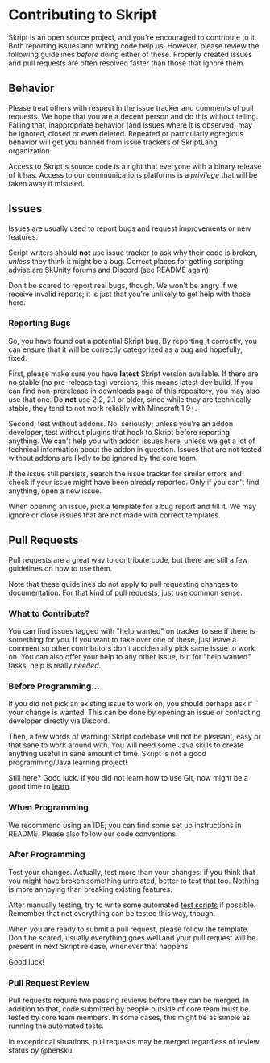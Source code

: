 # Contributing to Skript
Skript is an open source project, and you're encouraged to contribute to it.
Both reporting issues and writing code help us. However, please review the
following guidelines *before* doing either of these. Properly created issues
and pull requests are often resolved faster than those that ignore them.

## Behavior
Please treat others with respect in the issue tracker and comments of pull
requests. We hope that you are a decent person and do this without telling.
Failing that, inappropriate behavior (and issues where it is observed) may
be ignored, closed or even deleted. Repeated or particularly egregious behavior
will get you banned from issue trackers of SkriptLang organization.

Access to Skript's source code is a right that everyone with a binary release
of it has. Access to our communications platforms is a *privilege* that will
be taken away if misused.

## Issues
Issues are usually used to report bugs and request improvements or new features.

Script writers should **not** use issue tracker to ask why their code is broken,
*unless* they think it might be a bug. Correct places for getting scripting advise
are SkUnity forums and Discord (see README again).

Don't be scared to report real bugs, though. We won't be angry if we receive
invalid reports; it is just that you're unlikely to get help with those here.

### Reporting Bugs
So, you have found out a potential Skript bug. By reporting it correctly, you
can ensure that it will be correctly categorized as a bug and hopefully, fixed.

First, please make sure you have **latest** Skript version available. If there
are no stable (no pre-release tag) versions, this means latest dev build.
If you can find non-prerelease in downloads page of this repository, you may
also use that one. Do **not** use 2.2, 2.1 or older, since while they are
technically stable, they tend to not work reliably with Minecraft 1.9+.

Second, test without addons. No, seriously; unless you're an addon developer,
test without plugins that hook to Skript before reporting anything. We can't
help you with addon issues here, unless we get a lot of technical information
about the addon in question. Issues that are not tested without addons are
likely to be ignored by the core team.

If the issue still persists, search the issue tracker for similar
errors and check if your issue might have been already reported.
Only if you can't find anything, open a new issue.

When opening an issue, pick a template for a bug report and fill it.
We may ignore or close issues that are not made with correct templates.

## Pull Requests
Pull requests are a great way to contribute code, but there are still a few
guidelines on how to use them.

Note that these guidelines do not apply to pull requesting changes to
documentation. For that kind of pull requests, just use common sense.

### What to Contribute?
You can find issues tagged with "help wanted" on tracker to see if there is
something for you. If you want to take over one of these, just leave a comment
so other contributors don't accidentally pick same issue to work on. You can also
offer your help to any other issue, but for "help wanted" tasks, help is really
*needed*.

### Before Programming...
If you did not pick an existing issue to work on, you should perhaps ask if your
change is wanted. This can be done by opening an issue or contacting developer
directly via Discord.

Then, a few words of warning: Skript codebase will not be pleasant, easy or
that sane to work around with. You will need some Java skills to create anything
useful in sane amount of time. Skript is not a good programming/Java learning
project!

Still here? Good luck. If you did not learn how to use Git, now might be a good
time to [learn](https://help.github.com/categories/bootcamp/).

### When Programming
We recommend using an IDE; you can find some set up instructions in README.
Please also follow our code conventions.

### After Programming
Test your changes. Actually, test more than your changes: if you think that you
might have broken something unrelated, better to test that too. Nothing is more
annoying than breaking existing features.

After manually testing, try to write some automated
[test scripts](https://github.com/SkriptLang/Skript/blob/master/src/test/skript/README.md)
if possible. Remember that not everything can be tested this way, though.

When you are ready to submit a pull request, please follow the template. Don't
be scared, usually everything goes well and your pull request will be present
in next Skript release, whenever that happens.

Good luck!

### Pull Request Review
Pull requests require two passing reviews before they can be merged. In
addition to that, code submitted by people outside of core team must be tested
by core team members. In some cases, this might be as simple as running the
automated tests.

In exceptional situations, pull requests may be merged regardless of review
status by @bensku.
